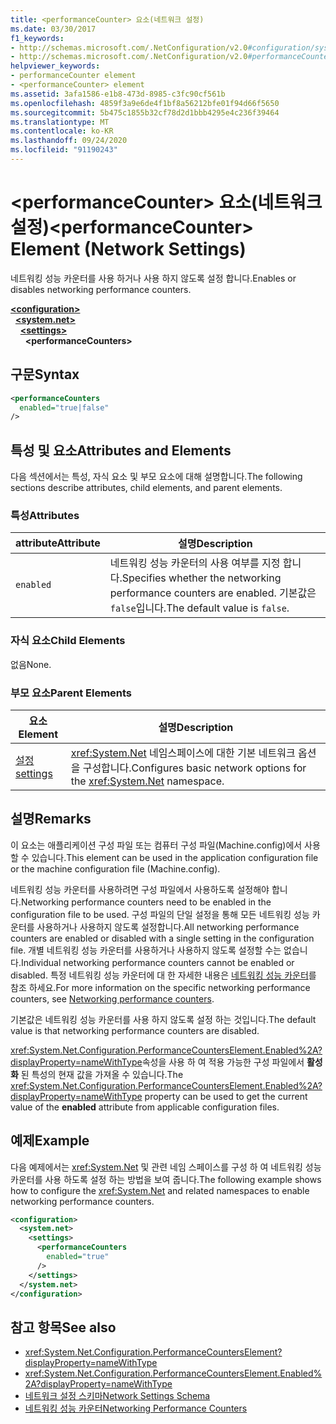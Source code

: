 ```yaml
---
title: <performanceCounter> 요소(네트워크 설정)
ms.date: 03/30/2017
f1_keywords:
- http://schemas.microsoft.com/.NetConfiguration/v2.0#configuration/system.net/settings/performanceCounters
- http://schemas.microsoft.com/.NetConfiguration/v2.0#performanceCounters
helpviewer_keywords:
- performanceCounter element
- <performanceCounter> element
ms.assetid: 3afa1586-e1b8-473d-8985-c3fc90cf561b
ms.openlocfilehash: 4859f3a9e6de4f1bf8a56212bfe01f94d66f5650
ms.sourcegitcommit: 5b475c1855b32cf78d2d1bbb4295e4c236f39464
ms.translationtype: MT
ms.contentlocale: ko-KR
ms.lasthandoff: 09/24/2020
ms.locfileid: "91190243"
---
```

# <a name="performancecounter-element-network-settings"></a><span data-ttu-id="9f886-102">\<performanceCounter> 요소(네트워크 설정)</span><span class="sxs-lookup"><span data-stu-id="9f886-102">\<performanceCounter> Element (Network Settings)</span></span>

<span data-ttu-id="9f886-103">네트워킹 성능 카운터를 사용 하거나 사용 하지 않도록 설정 합니다.</span><span class="sxs-lookup"><span data-stu-id="9f886-103">Enables or disables networking performance counters.</span></span>  

[**\<configuration>**](../configuration-element.md)\
&nbsp;&nbsp;[**\<system.net>**](system-net-element-network-settings.md)\
&nbsp;&nbsp;&nbsp;&nbsp;[**\<settings>**](settings-element-network-settings.md)\
&nbsp;&nbsp;&nbsp;&nbsp;&nbsp;&nbsp;**\<performanceCounters>**

## <a name="syntax"></a><span data-ttu-id="9f886-104">구문</span><span class="sxs-lookup"><span data-stu-id="9f886-104">Syntax</span></span>  
  
```xml  
<performanceCounters  
  enabled="true|false"  
/>  
```  
  
## <a name="attributes-and-elements"></a><span data-ttu-id="9f886-105">특성 및 요소</span><span class="sxs-lookup"><span data-stu-id="9f886-105">Attributes and Elements</span></span>  

 <span data-ttu-id="9f886-106">다음 섹션에서는 특성, 자식 요소 및 부모 요소에 대해 설명합니다.</span><span class="sxs-lookup"><span data-stu-id="9f886-106">The following sections describe attributes, child elements, and parent elements.</span></span>  
  
### <a name="attributes"></a><span data-ttu-id="9f886-107">특성</span><span class="sxs-lookup"><span data-stu-id="9f886-107">Attributes</span></span>  
  
|<span data-ttu-id="9f886-108">attribute</span><span class="sxs-lookup"><span data-stu-id="9f886-108">Attribute</span></span>|<span data-ttu-id="9f886-109">설명</span><span class="sxs-lookup"><span data-stu-id="9f886-109">Description</span></span>|  
|---------------|-----------------|  
|`enabled`|<span data-ttu-id="9f886-110">네트워킹 성능 카운터의 사용 여부를 지정 합니다.</span><span class="sxs-lookup"><span data-stu-id="9f886-110">Specifies whether the networking performance counters are enabled.</span></span> <span data-ttu-id="9f886-111">기본값은 `false`입니다.</span><span class="sxs-lookup"><span data-stu-id="9f886-111">The default value is `false`.</span></span>|  
  
### <a name="child-elements"></a><span data-ttu-id="9f886-112">자식 요소</span><span class="sxs-lookup"><span data-stu-id="9f886-112">Child Elements</span></span>  

 <span data-ttu-id="9f886-113">없음</span><span class="sxs-lookup"><span data-stu-id="9f886-113">None.</span></span>  
  
### <a name="parent-elements"></a><span data-ttu-id="9f886-114">부모 요소</span><span class="sxs-lookup"><span data-stu-id="9f886-114">Parent Elements</span></span>  
  
|<span data-ttu-id="9f886-115">요소</span><span class="sxs-lookup"><span data-stu-id="9f886-115">Element</span></span>|<span data-ttu-id="9f886-116">설명</span><span class="sxs-lookup"><span data-stu-id="9f886-116">Description</span></span>|  
|-------------|-----------------|  
|[<span data-ttu-id="9f886-117">설정</span><span class="sxs-lookup"><span data-stu-id="9f886-117">settings</span></span>](settings-element-network-settings.md)|<span data-ttu-id="9f886-118"><xref:System.Net> 네임스페이스에 대한 기본 네트워크 옵션을 구성합니다.</span><span class="sxs-lookup"><span data-stu-id="9f886-118">Configures basic network options for the <xref:System.Net> namespace.</span></span>|  
  
## <a name="remarks"></a><span data-ttu-id="9f886-119">설명</span><span class="sxs-lookup"><span data-stu-id="9f886-119">Remarks</span></span>  

 <span data-ttu-id="9f886-120">이 요소는 애플리케이션 구성 파일 또는 컴퓨터 구성 파일(Machine.config)에서 사용할 수 있습니다.</span><span class="sxs-lookup"><span data-stu-id="9f886-120">This element can be used in the application configuration file or the machine configuration file (Machine.config).</span></span>  
  
 <span data-ttu-id="9f886-121">네트워킹 성능 카운터를 사용하려면 구성 파일에서 사용하도록 설정해야 합니다.</span><span class="sxs-lookup"><span data-stu-id="9f886-121">Networking performance counters need to be enabled in the configuration file to be used.</span></span> <span data-ttu-id="9f886-122">구성 파일의 단일 설정을 통해 모든 네트워킹 성능 카운터를 사용하거나 사용하지 않도록 설정합니다.</span><span class="sxs-lookup"><span data-stu-id="9f886-122">All networking performance counters are enabled or disabled with a single setting in the configuration file.</span></span> <span data-ttu-id="9f886-123">개별 네트워킹 성능 카운터를 사용하거나 사용하지 않도록 설정할 수는 없습니다.</span><span class="sxs-lookup"><span data-stu-id="9f886-123">Individual networking performance counters cannot be enabled or disabled.</span></span> <span data-ttu-id="9f886-124">특정 네트워킹 성능 카운터에 대 한 자세한 내용은 [네트워킹 성능 카운터](../../../debug-trace-profile/performance-counters.md#networking-performance-counters)를 참조 하세요.</span><span class="sxs-lookup"><span data-stu-id="9f886-124">For more information on the specific networking performance counters, see [Networking performance counters](../../../debug-trace-profile/performance-counters.md#networking-performance-counters).</span></span>  
  
 <span data-ttu-id="9f886-125">기본값은 네트워킹 성능 카운터를 사용 하지 않도록 설정 하는 것입니다.</span><span class="sxs-lookup"><span data-stu-id="9f886-125">The default value is that networking performance counters are disabled.</span></span>  
  
 <span data-ttu-id="9f886-126"><xref:System.Net.Configuration.PerformanceCountersElement.Enabled%2A?displayProperty=nameWithType>속성을 사용 하 여 적용 가능한 구성 파일에서 **활성화** 된 특성의 현재 값을 가져올 수 있습니다.</span><span class="sxs-lookup"><span data-stu-id="9f886-126">The <xref:System.Net.Configuration.PerformanceCountersElement.Enabled%2A?displayProperty=nameWithType> property can be used to get the current value of the **enabled** attribute from applicable configuration files.</span></span>  
  
## <a name="example"></a><span data-ttu-id="9f886-127">예제</span><span class="sxs-lookup"><span data-stu-id="9f886-127">Example</span></span>  

 <span data-ttu-id="9f886-128">다음 예제에서는 <xref:System.Net> 및 관련 네임 스페이스를 구성 하 여 네트워킹 성능 카운터를 사용 하도록 설정 하는 방법을 보여 줍니다.</span><span class="sxs-lookup"><span data-stu-id="9f886-128">The following example shows how to configure the <xref:System.Net> and related namespaces to enable networking performance counters.</span></span>  
  
```xml  
<configuration>  
  <system.net>  
    <settings>  
      <performanceCounters  
        enabled="true"  
      />  
    </settings>  
  </system.net>  
</configuration>  
```  
  
## <a name="see-also"></a><span data-ttu-id="9f886-129">참고 항목</span><span class="sxs-lookup"><span data-stu-id="9f886-129">See also</span></span>

- <xref:System.Net.Configuration.PerformanceCountersElement?displayProperty=nameWithType>
- <xref:System.Net.Configuration.PerformanceCountersElement.Enabled%2A?displayProperty=nameWithType>
- [<span data-ttu-id="9f886-130">네트워크 설정 스키마</span><span class="sxs-lookup"><span data-stu-id="9f886-130">Network Settings Schema</span></span>](index.md)
- [<span data-ttu-id="9f886-131">네트워킹 성능 카운터</span><span class="sxs-lookup"><span data-stu-id="9f886-131">Networking Performance Counters</span></span>](../../../debug-trace-profile/performance-counters.md#networking-performance-counters)
